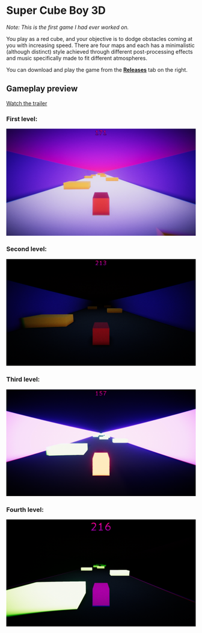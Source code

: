 # Super Cube Boy 3D
_Note: This is the first game I had ever worked on._

You play as a red cube, and your objective is to dodge obstacles coming at you with increasing speed.
There are four maps and each has a minimalistic (although distinct) style achieved through different post-processing effects and music specifically made to fit different atmospheres.

You can download and play the game from the [**Releases**](https://github.com/exostin/SuperCubeBoy3D/releases) tab on the right.

## Gameplay preview

[Watch the trailer](https://www.youtube.com/watch?v=msFkwNSeoG0)

### First level: 
![First level screenshot](/Screenshots/FirstLevel.png)

### Second level: 
![Second level screenshot](/Screenshots/SecondLevel.png)

### Third level: 
![Third level screenshot](/Screenshots/ThirdLevel.png)

### Fourth level: 
![Fourth level screenshot](/Screenshots/FourthLevel.png)
